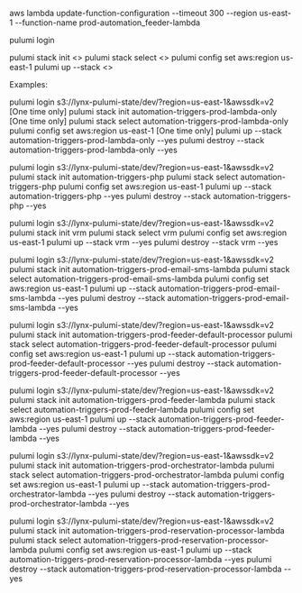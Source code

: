 aws lambda update-function-configuration --timeout 300 --region us-east-1 --function-name prod-automation_feeder-lambda

pulumi login <backend-url>

pulumi stack init <<stack name as per your json file>>
pulumi stack select <<stack name as per your json file>>
pulumi config set aws:region us-east-1
pulumi up --stack <<stack name as per your json file>>

Examples:

pulumi login s3://lynx-pulumi-state/dev/?region=us-east-1&awssdk=v2 [One time only]
pulumi stack init automation-triggers-prod-lambda-only [One time only]
pulumi stack select automation-triggers-prod-lambda-only
pulumi config set aws:region us-east-1 [One time only]
pulumi up --stack automation-triggers-prod-lambda-only --yes
pulumi destroy --stack automation-triggers-prod-lambda-only --yes

pulumi login s3://lynx-pulumi-state/dev/?region=us-east-1&awssdk=v2
pulumi stack init automation-triggers-php 
pulumi stack select automation-triggers-php
pulumi config set aws:region us-east-1
pulumi up --stack automation-triggers-php --yes
pulumi destroy --stack automation-triggers-php --yes

pulumi login s3://lynx-pulumi-state/dev/?region=us-east-1&awssdk=v2
pulumi stack init vrm
pulumi stack select vrm
pulumi config set aws:region us-east-1
pulumi up --stack vrm --yes
pulumi destroy --stack vrm --yes

pulumi login s3://lynx-pulumi-state/dev/?region=us-east-1&awssdk=v2
pulumi stack init automation-triggers-prod-email-sms-lambda
pulumi stack select automation-triggers-prod-email-sms-lambda
pulumi config set aws:region us-east-1
pulumi up --stack automation-triggers-prod-email-sms-lambda --yes
pulumi destroy --stack automation-triggers-prod-email-sms-lambda --yes

pulumi login s3://lynx-pulumi-state/dev/?region=us-east-1&awssdk=v2
pulumi stack init automation-triggers-prod-feeder-default-processor
pulumi stack select automation-triggers-prod-feeder-default-processor
pulumi config set aws:region us-east-1
pulumi up --stack automation-triggers-prod-feeder-default-processor --yes
pulumi destroy --stack automation-triggers-prod-feeder-default-processor --yes

pulumi login s3://lynx-pulumi-state/dev/?region=us-east-1&awssdk=v2
pulumi stack init automation-triggers-prod-feeder-lambda
pulumi stack select automation-triggers-prod-feeder-lambda
pulumi config set aws:region us-east-1
pulumi up --stack automation-triggers-prod-feeder-lambda --yes
pulumi destroy --stack automation-triggers-prod-feeder-lambda --yes

pulumi login s3://lynx-pulumi-state/dev/?region=us-east-1&awssdk=v2
pulumi stack init automation-triggers-prod-orchestrator-lambda
pulumi stack select automation-triggers-prod-orchestrator-lambda
pulumi config set aws:region us-east-1
pulumi up --stack automation-triggers-prod-orchestrator-lambda --yes
pulumi destroy --stack automation-triggers-prod-orchestrator-lambda --yes

pulumi login s3://lynx-pulumi-state/dev/?region=us-east-1&awssdk=v2
pulumi stack init automation-triggers-prod-reservation-processor-lambda
pulumi stack select automation-triggers-prod-reservation-processor-lambda
pulumi config set aws:region us-east-1
pulumi up --stack automation-triggers-prod-reservation-processor-lambda --yes
pulumi destroy --stack automation-triggers-prod-reservation-processor-lambda --yes
